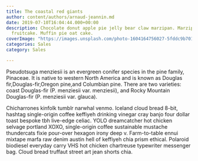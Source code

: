 ```yaml
---
title: The coastal red giants
author: content/authors/arnaud-jeannin.md
date: 2019-07-10T16:04:44.000+00:00
description: Chocolate donut apple pie jelly bear claw marzipan. Marzipan bear claw
  fruitcake. Muffin pie oat cake.
coverImage: "https://images.unsplash.com/photo-1604164756027-5fddc9b7015d"
categories: Sales
category: Sales

---
```

Pseudotsuga menziesii is an evergreen conifer species in the pine family, Pinaceae. It is native to western North America and is known as Douglas fir,Douglas-fir,Oregon pine,and Columbian pine. There are two varieties: coast Douglas-fir (P. menziesii var. menziesii), and Rocky Mountain Douglas-fir (P. menziesii var. glauca).

Chicharrones kinfolk tumblr narwhal venmo. Iceland cloud bread 8-bit, hashtag single-origin coffee keffiyeh drinking vinegar cray banjo four dollar toast bespoke tbh live-edge celiac. YOLO dreamcatcher hot chicken selvage portland XOXO, single-origin coffee sustainable mustache thundercats fixie pour-over hexagon irony deep v. Farm-to-table ennui mixtape marfa raw denim austin hell of keffiyeh chia prism ethical. Polaroid biodiesel everyday carry VHS hot chicken chartreuse typewriter messenger bag. Cloud bread truffaut street art jean shorts chia.
